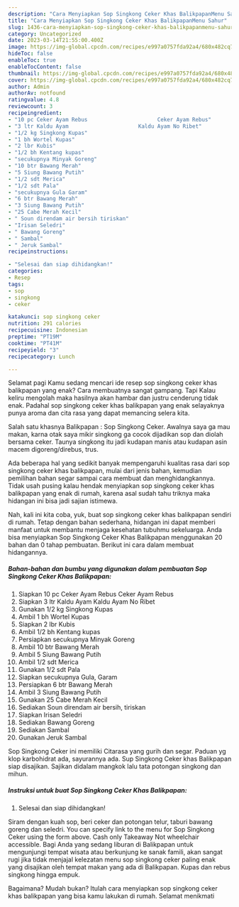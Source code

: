 ```yaml
---
description: "Cara Menyiapkan Sop Singkong Ceker Khas BalikpapanMenu Sahur"
title: "Cara Menyiapkan Sop Singkong Ceker Khas BalikpapanMenu Sahur"
slug: 1436-cara-menyiapkan-sop-singkong-ceker-khas-balikpapanmenu-sahur
category: Uncategorized
date: 2023-03-14T21:55:00.400Z
image: https://img-global.cpcdn.com/recipes/e997a0757fda92a4/680x482cq70/sop-singkong-ceker-khas-balikpapan-foto-resep-utama.jpg
hideToc: false
enableToc: true
enableTocContent: false
thumbnail: https://img-global.cpcdn.com/recipes/e997a0757fda92a4/680x482cq70/sop-singkong-ceker-khas-balikpapan-foto-resep-utama.jpg
cover: https://img-global.cpcdn.com/recipes/e997a0757fda92a4/680x482cq70/sop-singkong-ceker-khas-balikpapan-foto-resep-utama.jpg
author: Admin
authorAv: notfound
ratingvalue: 4.8
reviewcount: 3
recipeingredient:
- "10 pc Ceker Ayam Rebus                      Ceker Ayam Rebus"
- "3 ltr Kaldu Ayam                      Kaldu Ayam No Ribet"
- "1/2 kg Singkong Kupas"
- "1 bh Wortel Kupas"
- "2 lbr Kubis"
- "1/2 bh Kentang kupas"
- "secukupnya Minyak Goreng"
- "10 btr Bawang Merah"
- "5 Siung Bawang Putih"
- "1/2 sdt Merica"
- "1/2 sdt Pala"
- "secukupnya Gula Garam"
- "6 btr Bawang Merah"
- "3 Siung Bawang Putih"
- "25 Cabe Merah Kecil"
- " Soun direndam air bersih tiriskan"
- "Irisan Seledri"
- " Bawang Goreng"
- " Sambal"
- " Jeruk Sambal"
recipeinstructions:

- "Selesai dan siap dihidangkan!"
categories:
- Resep
tags:
- sop
- singkong
- ceker

katakunci: sop singkong ceker 
nutrition: 291 calories
recipecuisine: Indonesian
preptime: "PT19M"
cooktime: "PT41M"
recipeyield: "3"
recipecategory: Lunch

---
```



Selamat pagi Kamu sedang mencari ide resep sop singkong ceker khas balikpapan yang enak? Cara membuatnya sangat gampang. Tapi Kalau keliru mengolah maka hasilnya akan hambar dan justru cenderung tidak enak. Padahal sop singkong ceker khas balikpapan yang enak selayaknya punya aroma dan cita rasa yang dapat memancing selera kita.


Salah satu khasnya Balikpapan : Sop Singkong Ceker. Awalnya saya ga mau makan, karna otak saya mikir singkong ga cocok dijadikan sop dan diolah bersama ceker. Taunya singkong itu jadi kudapan manis atau kudapan asin macem digoreng/direbus, trus.

Ada beberapa hal yang sedikit banyak mempengaruhi kualitas rasa dari sop singkong ceker khas balikpapan, mulai dari jenis bahan, kemudian pemilihan bahan segar sampai cara membuat dan menghidangkannya. Tidak usah pusing kalau hendak menyiapkan sop singkong ceker khas balikpapan yang enak di rumah, karena asal sudah tahu triknya maka hidangan ini bisa jadi sajian istimewa.


Nah, kali ini kita coba, yuk, buat sop singkong ceker khas balikpapan sendiri di rumah. Tetap dengan bahan sederhana, hidangan ini dapat memberi manfaat untuk membantu menjaga kesehatan tubuhmu sekeluarga. Anda bisa menyiapkan Sop Singkong Ceker Khas Balikpapan menggunakan 20 bahan dan 0 tahap pembuatan. Berikut ini cara dalam membuat hidangannya.

<!--inarticleads1-->

##### Bahan-bahan dan bumbu yang digunakan dalam pembuatan Sop Singkong Ceker Khas Balikpapan:

1. Siapkan 10 pc Ceker Ayam Rebus                      Ceker Ayam Rebus
1. Siapkan 3 ltr Kaldu Ayam                      Kaldu Ayam No Ribet
1. Gunakan 1/2 kg Singkong Kupas
1. Ambil 1 bh Wortel Kupas
1. Siapkan 2 lbr Kubis
1. Ambil 1/2 bh Kentang kupas
1. Persiapkan secukupnya Minyak Goreng
1. Ambil 10 btr Bawang Merah
1. Ambil 5 Siung Bawang Putih
1. Ambil 1/2 sdt Merica
1. Gunakan 1/2 sdt Pala
1. Siapkan secukupnya Gula, Garam
1. Persiapkan 6 btr Bawang Merah
1. Ambil 3 Siung Bawang Putih
1. Gunakan 25 Cabe Merah Kecil
1. Sediakan  Soun direndam air bersih, tiriskan
1. Siapkan Irisan Seledri
1. Sediakan  Bawang Goreng
1. Sediakan  Sambal
1. Gunakan  Jeruk Sambal


Sop Singkong Ceker ini memiliki Citarasa yang gurih dan segar. Paduan yg klop karbohidrat ada, sayurannya ada. Sup Singkong Ceker khas Balikpapan siap disajikan. Sajikan didalam mangkok lalu tata potongan singkong dan mihun. 

<!--inarticleads2-->

##### Instruksi untuk buat Sop Singkong Ceker Khas Balikpapan:


1. Selesai dan siap dihidangkan!

Siram dengan kuah sop, beri ceker dan potongan telur, taburi bawang goreng dan seledri. You can specify link to the menu for Sop Singkong Ceker using the form above. Cash only Takeaway Not wheelchair accessible. Bagi Anda yang sedang liburan di Balikpapan untuk mengunjungi tempat wisata atau berkunjung ke sanak famili, akan sangat rugi jika tidak menjajal kelezatan menu sop singkong ceker paling enak yang disajikan oleh tempat makan yang ada di Balikpapan. Kupas dan rebus singkong hingga empuk. 

Bagaimana? Mudah bukan? Itulah cara menyiapkan sop singkong ceker khas balikpapan yang bisa kamu lakukan di rumah. Selamat menikmati
